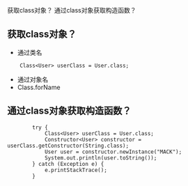 

获取class对象？
通过class对象获取构造函数？

## 获取class对象？
- 通过类名
```
    Class<User> userClass = User.class;
```

- 通过对象名
- Class.forName


## 通过class对象获取构造函数？
```
        try {
            Class<User> userClass = User.class;
            Constructor<User> constructor = userClass.getConstructor(String.class);
            User user = constructor.newInstance("MACK");
            System.out.println(user.toString());
        } catch (Exception e) {
            e.printStackTrace();
        }
```
